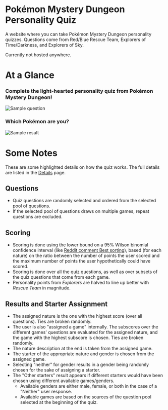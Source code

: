 # Pokémon Mystery Dungeon Personality Quiz

A website where you can take Pokémon Mystery Dungeon personality quizzes. Questions come from Red/Blue Rescue Team, Explorers of Time/Darkness, and Explorers of Sky.

Currently not hosted anywhere.

# At a Glance
### Complete the light-hearted personality quiz from Pokémon Mystery Dungeon!
![Sample question](samples/question.png)
### Which Pokémon are you?
![Sample result](samples/result.png)

# Some Notes
These are some highlighted details on how the quiz works. The full details are listed in the [Details](details/index.html) page.

## Questions
* Quiz questions are randomly selected and ordered from the selected pool of questions.
* If the selected pool of questions draws on multiple games, repeat questions are excluded.

## Scoring
* Scoring is done using the lower bound on a 95% Wilson binomial confidence interval (like [Reddit comment Best sorting](https://redditblog.com/2009/10/15/reddits-new-comment-sorting-system/)), based (for each nature) on the ratio between the number of points the user scored and the maximum number of points the user hypothetically could have scored.
* Scoring is done over all the quiz questions, as well as over subsets of the quiz questions that come from each game.
* Personality points from *Explorers* are halved to line up better with *Rescue Team* in magnitude.

## Results and Starter Assignment
* The assigned nature is the one with the highest score (over all questions). Ties are broken randomly.
* The user is also "assigned a game" internally. The subscores over the different games' questions are evaluated for the assigned nature, and the game with the highest subscore is chosen. Ties are broken randomly.
* The nature description at the end is taken from the assigned game.
* The starter of the appropriate nature and gender is chosen from the assigned game.
* Selecting "neither" for gender results in a gender being randomly chosen for the sake of assigning a starter.
* The "Other starters" result appears if different starters would have been chosen using different available games/genders.
  * Available genders are either male, female, or both in the case of a "Neither" user response.
  * Available games are based on the sources of the question pool selected at the beginning of the quiz.
